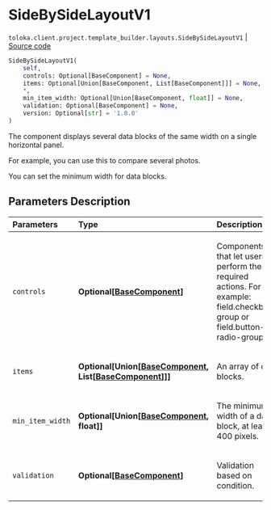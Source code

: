 # SideBySideLayoutV1
`toloka.client.project.template_builder.layouts.SideBySideLayoutV1` | [Source code](https://github.com/Toloka/toloka-kit/blob/v0.1.25/src/client/project/template_builder/layouts.py#L141)

```python
SideBySideLayoutV1(
    self,
    controls: Optional[BaseComponent] = None,
    items: Optional[Union[BaseComponent, List[BaseComponent]]] = None,
    *,
    min_item_width: Optional[Union[BaseComponent, float]] = None,
    validation: Optional[BaseComponent] = None,
    version: Optional[str] = '1.0.0'
)
```

The component displays several data blocks of the same width on a single horizontal panel.


For example, you can use this to compare several photos.

You can set the minimum width for data blocks.

## Parameters Description

| Parameters | Type | Description |
| :----------| :----| :-----------|
`controls`|**Optional\[[BaseComponent](toloka.client.project.template_builder.base.BaseComponent.md)\]**|<p>Components that let users perform the required actions. For example: field.checkbox-group or field.button-radio-group.</p>
`items`|**Optional\[Union\[[BaseComponent](toloka.client.project.template_builder.base.BaseComponent.md), List\[[BaseComponent](toloka.client.project.template_builder.base.BaseComponent.md)\]\]\]**|<p>An array of data blocks.</p>
`min_item_width`|**Optional\[Union\[[BaseComponent](toloka.client.project.template_builder.base.BaseComponent.md), float\]\]**|<p>The minimum width of a data block, at least 400 pixels.</p>
`validation`|**Optional\[[BaseComponent](toloka.client.project.template_builder.base.BaseComponent.md)\]**|<p>Validation based on condition.</p>
